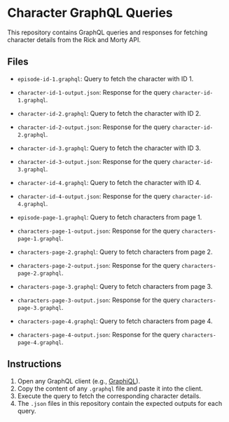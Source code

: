 # Character GraphQL Queries

This repository contains GraphQL queries and responses for fetching character details from the Rick and Morty API.

## Files

- `episode-id-1.graphql`: Query to fetch the character with ID 1.
- `character-id-1-output.json`: Response for the query `character-id-1.graphql`.
- `character-id-2.graphql`: Query to fetch the character with ID 2.
- `character-id-2-output.json`: Response for the query `character-id-2.graphql`.
- `character-id-3.graphql`: Query to fetch the character with ID 3.
- `character-id-3-output.json`: Response for the query `character-id-3.graphql`.
- `character-id-4.graphql`: Query to fetch the character with ID 4.
- `character-id-4-output.json`: Response for the query `character-id-4.graphql`.

- `episode-page-1.graphql`: Query to fetch characters from page 1.
- `characters-page-1-output.json`: Response for the query `characters-page-1.graphql`.
- `characters-page-2.graphql`: Query to fetch characters from page 2.
- `characters-page-2-output.json`: Response for the query `characters-page-2.graphql`.
- `characters-page-3.graphql`: Query to fetch characters from page 3.
- `characters-page-3-output.json`: Response for the query `characters-page-3.graphql`.
- `characters-page-4.graphql`: Query to fetch characters from page 4.
- `characters-page-4-output.json`: Response for the query `characters-page-4.graphql`.


## Instructions

1. Open any GraphQL client (e.g., [GraphiQL](https://rickandmortyapi.com/graphql)).
2. Copy the content of any `.graphql` file and paste it into the client.
3. Execute the query to fetch the corresponding character details.
4. The `.json` files in this repository contain the expected outputs for each query.

